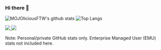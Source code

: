 ### Hi there 👋

![MOJOliciousFTW's github stats](https://github-readme-stats.vercel.app/api?username=MOJOliciousFTW&show_icons=true&count_private=true&theme=dracula)
![Top Langs](https://github-readme-stats.vercel.app/api/top-langs/?username=MOJOliciousFTW&theme=dracula&layout=compact&hide=jupyter%20notebook)

<p align="left">
  <a href="https://www.credly.com/badges/d027b2c6-e2b4-4d6e-9d23-7090df187b5f/public_url">
    <img src="https://github.com/MOJOliciousFTW/MOJOliciousFTW/assets/29371531/49264bf8-56b9-4aa4-b37f-622d7fb76dd5" />
  </a>
  <a href="https://www.credly.com/badges/ee10d1ac-3dd1-4c96-9580-85f893632715/public_url">
    <img src="https://github.com/MOJOliciousFTW/MOJOliciousFTW/assets/29371531/43adbf30-41d4-4ab9-b4cf-4a1495797134" />
  </a>
</p>

Note: Personal/private GitHub stats only. Enterprise Managed User (EMU) stats not included here.
